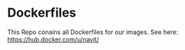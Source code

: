 # Dockerfiles
This Repo conains all Dockerfiles for our images. See here: https://hub.docker.com/u/navit/
